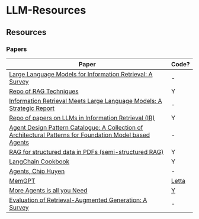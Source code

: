 # LLM-Resources

## Resources

### Papers
| Paper | Code? |
|-------|-------|
| [Large Language Models for Information Retrieval: A Survey](https://arxiv.org/pdf/2308.07107) | - |
| [Repo of RAG Techniques](https://github.com/NirDiamant/RAG_Techniques)| Y |
| [Information Retrieval Meets Large Language Models: A Strategic Report](https://arxiv.org/pdf/2307.09751) | - |
| [Repo of papers on LLMs in Information Retrieval (IR)](https://github.com/RUC-NLPIR/LLM4IR-Survey) | Y |
| [Agent Design Pattern Catalogue: A Collection of Architectural Patterns for Foundation Model based Agents](https://arxiv.org/html/2405.10467v4) | - |
| [RAG for structured data in PDFs (semi-structured RAG)](https://github.com/langchain-ai/langchain/blob/master/cookbook/Semi_Structured_RAG.ipynb) | Y |
| [LangChain Cookbook](https://github.com/langchain-ai/langchain/tree/master/cookbook) | Y |
| [Agents, Chip Huyen](https://huyenchip.com/2025/01/07/agents.html) | - |
| [MemGPT](https://arxiv.org/pdf/2310.08560) | [Letta](https://docs.letta.com/letta-platform) |
| [More Agents is all you Need](https://arxiv.org/html/2402.05120v2) | [Y](https://github.com/MoreAgentsIsAllYouNeed/AgentForest) |
| [Evaluation of Retrieval-Augmented Generation: A Survey](https://arxiv.org/html/2402.05120v2](https://arxiv.org/html/2405.07437v2)) | - |

